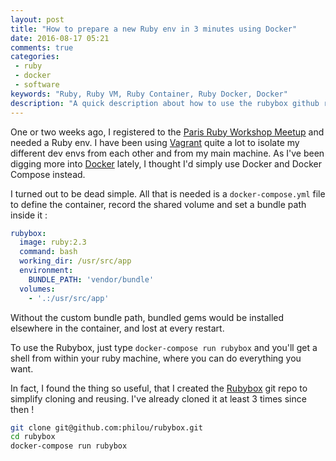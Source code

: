 ```yaml
---
layout: post
title: "How to prepare a new Ruby env in 3 minutes using Docker"
date: 2016-08-17 05:21
comments: true
categories:
 - ruby
 - docker
 - software
keywords: "Ruby, Ruby VM, Ruby Container, Ruby Docker, Docker"
description: "A quick description about how to use the rubybox github repo to setup a ruby dev env in 3 minutes"
---
```

One or two weeks ago, I registered to the [Paris Ruby Workshop Meetup](http://www.meetup.com/fr-FR/Paris-Ruby-Workshop/) and needed a Ruby env. I have been using [Vagrant](https://www.vagrantup.com/) quite a lot to isolate my different dev envs from each other and from my main machine. As I've been digging more into [Docker](http://www.docker.com) lately, I thought I'd simply use Docker and Docker Compose instead.

I turned out to be dead simple. All that is needed is a ```docker-compose.yml``` file to define the container, record the shared volume and set a bundle path inside it :

```yaml
rubybox:
  image: ruby:2.3
  command: bash
  working_dir: /usr/src/app
  environment:
    BUNDLE_PATH: 'vendor/bundle'
  volumes:
    - '.:/usr/src/app'
```

Without the custom bundle path, bundled gems would be installed elsewhere in the container, and lost at every restart.

To use the Rubybox, just type ```docker-compose run rubybox``` and you'll get a shell from within your ruby machine, where you can do everything you want.

In fact, I found the thing so useful, that I created the [Rubybox](https://github.com/philou/rubybox) git repo to simplify cloning and reusing. I've already cloned it at least 3 times since then !

```bash
git clone git@github.com:philou/rubybox.git
cd rubybox
docker-compose run rubybox
```
